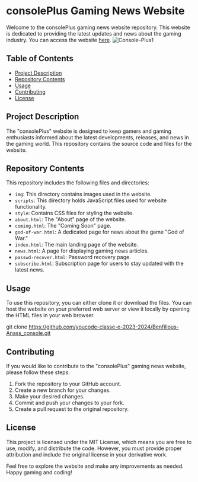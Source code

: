 # consolePlus Gaming News Website

Welcome to the consolePlus gaming news website repository. This website is dedicated to providing the latest updates and news about the gaming industry. You can access the website [here](https://youcode-classe-e-2023-2024.github.io/Benfillous-Anass_console/).
![Console-Plus1](https://github.com/Youcode-Classe-E-2023-2024/Benfillous-Anass_console/assets/109225791/572ca219-2494-44c9-866b-2a6f666f48b5)



## Table of Contents
- [Project Description](#project-description)
- [Repository Contents](#repository-contents)
- [Usage](#usage)
- [Contributing](#contributing)
- [License](#license)

## Project Description

The "consolePlus" website is designed to keep gamers and gaming enthusiasts informed about the latest developments, releases, and news in the gaming world. This repository contains the source code and files for the website.

## Repository Contents

This repository includes the following files and directories:

- `img`: This directory contains images used in the website.
- `scripts`: This directory holds JavaScript files used for website functionality.
- `style`: Contains CSS files for styling the website.
- `about.html`: The "About" page of the website.
- `coming.html`: The "Coming Soon" page.
- `god-of-war.html`: A dedicated page for news about the game "God of War."
- `index.html`: The main landing page of the website.
- `news.html`: A page for displaying gaming news articles.
- `passwd-recover.html`: Password recovery page.
- `subscribe.html`: Subscription page for users to stay updated with the latest news.

## Usage

To use this repository, you can either clone it or download the files. You can host the website on your preferred web server or view it locally by opening the HTML files in your web browser.

git clone https://github.com/youcode-classe-e-2023-2024/Benfillous-Anass_console.git

## Contributing

If you would like to contribute to the "consolePlus" gaming news website, please follow these steps:

1. Fork the repository to your GitHub account.
2. Create a new branch for your changes.
3. Make your desired changes.
4. Commit and push your changes to your fork.
5. Create a pull request to the original repository.

## License

This project is licensed under the MIT License, which means you are free to use, modify, and distribute the code. However, you must provide proper attribution and include the original license in your derivative work.

Feel free to explore the website and make any improvements as needed. Happy gaming and coding!

